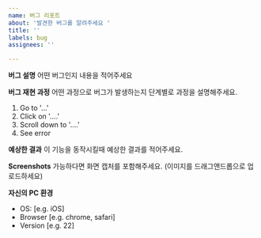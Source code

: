 ```yaml
---
name: 버그 리포트
about: '발견한 버그를 알려주세요 '
title: ''
labels: bug
assignees: ''

---
```


**버그 설명**
어떤 버그인지 내용을 적어주세요

**버그 재현 과정**
어떤 과정으로 버그가 발생하는지 단계별로 과정을 설명해주세요.
1. Go to '...'
2. Click on '....'
3. Scroll down to '....'
4. See error

**예상한 결과**
이 기능을 동작시킬때 예상한 결과를 적어주세요.

**Screenshots**
가능하다면 화면 캡처를 포함해주세요. (이미지를 드래그앤드롭으로 업로드하세요)

**자신의 PC 환경**
 - OS: [e.g. iOS]
 - Browser [e.g. chrome, safari]
 - Version [e.g. 22]

